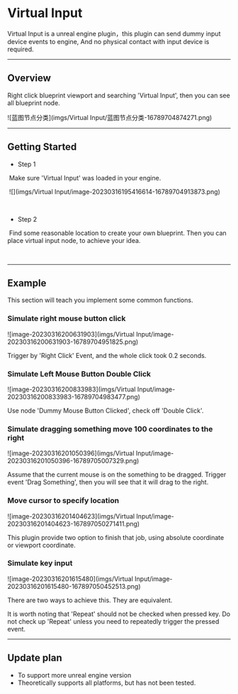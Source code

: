# Virtual Input

Virtual Input is a unreal engine plugin，this plugin can send dummy input device events to engine, And no physical contact with input device is required.

------



## Overview

Right click blueprint viewport and searching 'Virtual Input', then you can see all blueprint node.

![蓝图节点分类](imgs/Virtual Input/蓝图节点分类-16789704874271.png)



------



## Getting Started

- Step 1


​		Make sure 'Virtual Input' was loaded in your engine.

​		![](imgs/Virtual Input/image-20230316195416614-16789704913873.png)

​	

- Step 2

​		Find some reasonable location to create your own blueprint. Then you can place virtual input node, to achieve your idea.

​		

------



##  Example

This section will teach you implement some common functions.



###  Simulate right mouse button click

![image-20230316200631903](imgs/Virtual Input/image-20230316200631903-16789704951825.png)

Trigger by 'Right Click' Event, and the whole click took 0.2 seconds.





###  Simulate Left Mouse Button Double Click

![image-20230316200833983](imgs/Virtual Input/image-20230316200833983-16789704983477.png)

Use node 'Dummy Mouse Button Clicked', check off 'Double Click'.





###  Simulate dragging something move 100 coordinates to the right

![image-20230316201050396](imgs/Virtual Input/image-20230316201050396-16789705007329.png)

Assume that the current mouse is on the something to be dragged. Trigger event 'Drag Something', then you will see that it will drag to the right.





###  Move cursor to specify location

![image-20230316201404623](imgs/Virtual Input/image-20230316201404623-167897050271411.png)

This plugin provide two option to finish that job, using absolute coordinate or viewport coordinate.





###  Simulate key input

![image-20230316201615480](imgs/Virtual Input/image-20230316201615480-167897050452513.png)

There are two ways to achieve this. They are equivalent.

It is worth noting that 'Repeat' should not be checked when pressed key. Do not check up 'Repeat' unless you need to repeatedly trigger the pressed event.



------

##  Update plan

- To support more unreal engine version
- Theoretically supports all platforms, but has not been tested.
